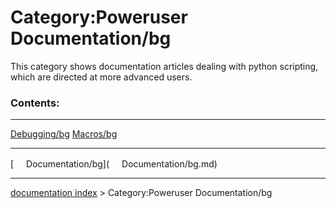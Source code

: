 # Category:Poweruser Documentation/bg
This category shows documentation articles dealing with python scripting, which are directed at more advanced users.

### Contents:

  ----------------------------------------- -----------------------------------
  [Debugging/bg](Debugging/bg.md)   [Macros/bg](Macros/bg.md)
  ----------------------------------------- -----------------------------------

[<img src="images/Property.png" style="width:16px"> Documentation/bg](<img src="images/Property.png" style="width:16px"> Documentation/bg.md)

---
[documentation index](../README.md) > Category:Poweruser Documentation/bg

